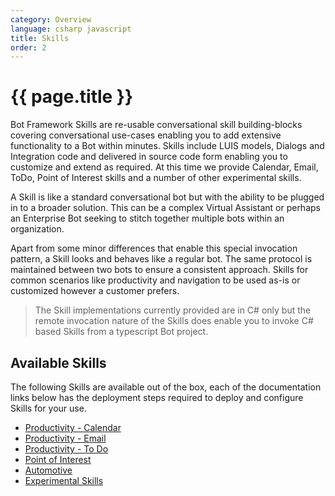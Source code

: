 ```yaml
---
category: Overview
language: csharp javascript
title: Skills
order: 2
---
```


# {{ page.title }}
Bot Framework Skills are re-usable conversational skill building-blocks covering conversational use-cases enabling you to add extensive functionality to a Bot within minutes. Skills include LUIS models, Dialogs and Integration code and delivered in source code form enabling you to customize and extend as required. At this time we provide Calendar, Email, ToDo, Point of Interest skills and a number of other experimental skills.

A Skill is like a standard conversational bot but with the ability to be plugged in to a broader solution. This can be a complex Virtual Assistant or perhaps an Enterprise Bot seeking to stitch together multiple bots within an organization.

Apart from some minor differences that enable this special invocation pattern, a Skill looks and behaves like a regular bot. The same protocol is maintained between two bots to ensure a consistent approach. Skills for common scenarios like productivity and navigation to be used as-is or customized however a customer prefers.

>The Skill implementations currently provided are in C# only but the remote invocation nature of the Skills does enable you to invoke C# based Skills from a typescript Bot project.

## Available Skills

The following Skills are available out of the box, each of the documentation links below has the deployment steps required to deploy and configure Skills for your use.

- [Productivity - Calendar]({{site.baseurl}}/reference/skills/productivity-calendar)
- [Productivity - Email]({{site.baseurl}}/reference/skills/productivity-email)
- [Productivity - To Do]({{site.baseurl}}/reference/skills/productivity-todo)
- [Point of Interest]({{site.baseurl}}/reference/skills/pointofinterest)
- [Automotive]({{site.baseurl}}/reference/skills/automotive)
- [Experimental Skills]({{site.baseurl}}/reference/skills/experimental)
